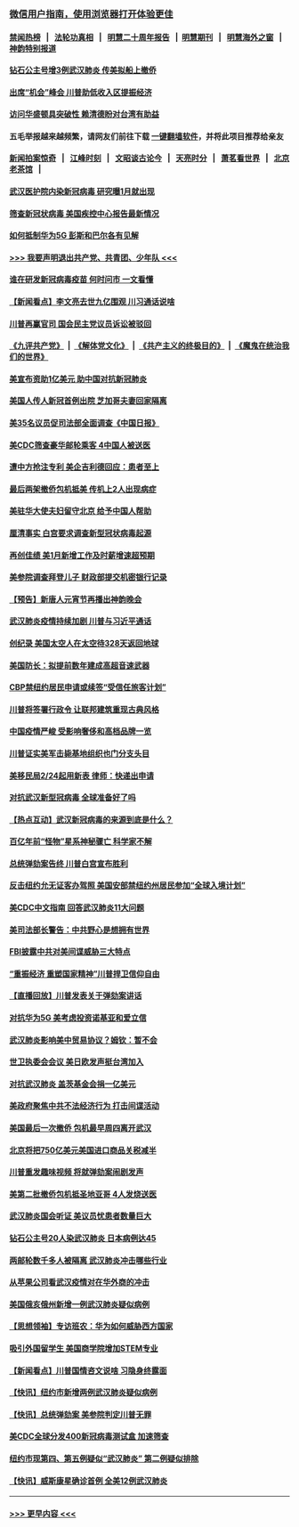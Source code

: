 ### [微信用户指南，使用浏览器打开体验更佳](https://github.com/gfw-breaker/banned-news1/blob/master/indexes/wechat-guide.md?t=0)
#### [禁闻热榜](热点新闻.md?t=0)  &nbsp;&nbsp;|&nbsp;&nbsp; [法轮功真相](https://github.com/gfw-breaker/truth/blob/master/README.md?t=0) &nbsp;&nbsp;|&nbsp;&nbsp; [明慧二十周年报告](https://github.com/gfw-breaker/mh-reports/blob/master/README.md?t=0) &nbsp;&nbsp;|&nbsp;&nbsp;[明慧期刊](https://github.com/gfw-breaker/mh-qikan) &nbsp;&nbsp;|&nbsp;&nbsp; [明慧海外之窗](https://github.com/gfw-breaker/mh-news/blob/master/README.md?t=0) &nbsp;&nbsp;|&nbsp;&nbsp; [神韵特别报道](https://github.com/gfw-breaker/mh-news/blob/master/shenyun.md?t=0)
#### [钻石公主号增3例武汉肺炎 传美拟船上撤侨](../pages/nsc412/n11853240.md?t=02081402) 
#### [出席“机会”峰会 川普助低收入区提振经济](../pages/nsc412/n11853232.md?t=02081402) 
#### [访问华盛顿具突破性 赖清德盼对台湾有助益](../pages/nsc412/n11853129.md?t=02081402) 
#### 五毛举报越来越频繁，请网友们前往下载 [一键翻墙软件](https://github.com/gfw-breaker/ssr-accounts)，并将此项目推荐给亲友
#### [新闻拍案惊奇](https://github.com/gfw-breaker/banned-news1/blob/master/pages/link4.md) &nbsp;&nbsp;|&nbsp;&nbsp; [江峰时刻](https://github.com/gfw-breaker/banned-news1/blob/master/pages/link4.md) &nbsp;&nbsp;|&nbsp;&nbsp; [文昭谈古论今](https://github.com/gfw-breaker/banned-news1/blob/master/pages/link4.md) &nbsp;&nbsp;|&nbsp;&nbsp; [天亮时分](https://github.com/gfw-breaker/banned-news1/blob/master/pages/link4.md) &nbsp;&nbsp;|&nbsp;&nbsp; [萧茗看世界](https://github.com/gfw-breaker/banned-news1/blob/master/pages/link4.md) &nbsp;&nbsp;|&nbsp;&nbsp; [北京老茶馆](https://github.com/gfw-breaker/banned-news1/blob/master/pages/link4.md) &nbsp;&nbsp;|&nbsp;&nbsp; 
#### [武汉医护院内染新冠病毒 研究曝1月就出现](../pages/nsc412/n11852928.md?t=02081402) 
#### [筛查新冠状病毒 美国疾控中心报告最新情况](../pages/nsc412/n11853070.md?t=02081402) 
#### [如何抵制华为5G 彭斯和巴尔各有见解](../pages/nsc412/n11852535.md?t=02081402) 
#### [>>> 我要声明退出共产党、共青团、少年队 <<<](https://github.com/begood0513/goodnews/blob/master/quit/letter.md) 
#### [谁在研发新冠病毒疫苗 何时问市 一文看懂](../pages/nsc412/n11852840.md?t=02081402) 
#### [【新闻看点】李文亮去世九亿围观 川习通话说啥](../pages/nsc412/n11852360.md?t=02081402) 
#### [川普再赢官司 国会民主党议员诉讼被驳回](../pages/nsc412/n11852287.md?t=02081402) 
#### [《九评共产党》](https://github.com/begood0513/9ping.md/blob/master/README.md) &nbsp;|&nbsp; [《解体党文化》](../../../../jtdwh.md/blob/master/README.md)  &nbsp;|&nbsp; [《共产主义的终极目的》](../../../../gczydzjmd.md/blob/master/README.md) &nbsp;|&nbsp; [《魔鬼在统治我们的世界》](../../../../mgztzwmdsj.md/blob/master/README.md) 
#### [美宣布资助1亿美元 助中国对抗新冠肺炎](../pages/nsc412/n11852531.md?t=02081402) 
#### [美国人传人新冠首例出院 芝加哥夫妻回家隔离](../pages/nsc412/n11852452.md?t=02081402) 
#### [美35名议员促司法部全面调查《中国日报》](../pages/nsc412/n11852435.md?t=02081402) 
#### [美CDC筛查豪华邮轮乘客 4中国人被送医](../pages/nsc412/n11852085.md?t=02081402) 
#### [遭中方抢注专利 美企吉利德回应：患者至上](../pages/nsc412/n11852037.md?t=02081402) 
#### [最后两架撤侨包机抵美 传机上2人出现病症](../pages/nsc412/n11852173.md?t=02081402) 
#### [美驻华大使夫妇留守北京 给予中国人帮助](../pages/nsc412/n11852165.md?t=02081402) 
#### [厘清事实 白宫要求调查新型冠状病毒起源](../pages/nsc412/n11852106.md?t=02081402) 
#### [再创佳绩 美1月新增工作及时薪增速超预期](../pages/nsc412/n11852174.md?t=02081402) 
#### [美参院调查拜登儿子 财政部提交机密银行记录](../pages/nsc412/n11851808.md?t=02081402) 
#### [【预告】新唐人元宵节再播出神韵晚会](../pages/nsc412/n11843192.md?t=02081402) 
#### [武汉肺炎疫情持续加剧 川普与习近平通话](../pages/nsc412/n11851613.md?t=02081402) 
#### [创纪录 美国太空人在太空待328天返回地球](../pages/nsc412/n11851266.md?t=02081402) 
#### [美国防长：拟提前数年建成高超音速武器](../pages/nsc412/n11850959.md?t=02081402) 
#### [CBP禁纽约居民申请或续签“受信任旅客计划”](../pages/nsc412/n11850857.md?t=02081402) 
#### [川普将签署行政令 让联邦建筑重现古典风格](../pages/nsc412/n11850654.md?t=02081402) 
#### [中国疫情严峻 受影响奢侈和高档品牌一览](../pages/nsc412/n11850319.md?t=02081402) 
#### [川普证实美军击毙基地组织也门分支头目](../pages/nsc412/n11850383.md?t=02081402) 
#### [美移民局2/24起用新表 律师：快递出申请](../pages/nsc412/n11848220.md?t=02081402) 
#### [对抗武汉新型冠病毒 全球准备好了吗](../pages/nsc412/n11850142.md?t=02081402) 
#### [【热点互动】武汉新冠病毒的来源到底是什么？](../pages/nsc412/n11849749.md?t=02081402) 
#### [百亿年前“怪物”星系神秘骤亡 科学家不解](../pages/nsc412/n11849863.md?t=02081402) 
#### [总统弹劾案告终 川普白宫宣布胜利](../pages/nsc412/n11849985.md?t=02081402) 
#### [反击纽约允无证客办驾照  美国安部禁纽约州居民参加“全球入境计划”](../pages/nsc412/n11849828.md?t=02081402) 
#### [美CDC中文指南 回答武汉肺炎11大问题](../pages/nsc412/n11849703.md?t=02081402) 
#### [美司法部长警告：中共野心是想拥有世界](../pages/nsc412/n11849769.md?t=02081402) 
#### [FBI披露中共对美间谍威胁三大特点](../pages/nsc412/n11849700.md?t=02081402) 
#### [“重振经济 重塑国家精神”川普捍卫信仰自由](../pages/nsc412/n11849641.md?t=02081402) 
#### [【直播回放】川普发表关于弹劾案讲话](../pages/nsc412/n11849472.md?t=02081402) 
#### [对抗华为5G 美考虑投资诺基亚和爱立信](../pages/nsc412/n11849510.md?t=02081402) 
#### [武汉肺炎影响美中贸易协议？姆钦：暂不会](../pages/nsc412/n11849497.md?t=02081402) 
#### [世卫执委会会议 美日欧发声挺台湾加入](../pages/nsc412/n11849433.md?t=02081402) 
#### [对抗武汉肺炎 盖茨基金会捐一亿美元](../pages/nsc412/n11848953.md?t=02081402) 
#### [美政府聚焦中共不法经济行为 打击间谍活动](../pages/nsc412/n11849322.md?t=02081402) 
#### [美国最后一次撤侨 包机最早周四离开武汉](../pages/nsc412/n11849395.md?t=02081402) 
#### [北京将把750亿美元美国进口商品关税减半](../pages/nsc412/n11848896.md?t=02081402) 
#### [川普重发趣味视频 将就弹劾案闹剧发声](../pages/nsc412/n11848715.md?t=02081402) 
#### [美第二批撤侨包机抵圣地亚哥 4人发烧送医](../pages/nsc412/n11847923.md?t=02081402) 
#### [武汉肺炎国会听证 美议员忧患者数量巨大](../pages/nsc412/n11844851.md?t=02081402) 
#### [钻石公主号20人染武汉肺炎 日本病例达45](../pages/nsc412/n11847823.md?t=02081402) 
#### [两邮轮数千多人被隔离 武汉肺炎冲击哪些行业](../pages/nsc412/n11847456.md?t=02081402) 
#### [从苹果公司看武汉疫情对在华外商的冲击](../pages/nsc412/n11847586.md?t=02081402) 
#### [美国俄亥俄州新增一例武汉肺炎疑似病例](../pages/nsc412/n11847714.md?t=02081402) 
#### [【思想领袖】专访班农：华为如何威胁西方国家](../pages/nsc412/n11847306.md?t=02081402) 
#### [吸引外国留学生 美国商学院增加STEM专业](../pages/nsc412/n11847417.md?t=02081402) 
#### [【新闻看点】川普国情咨文说啥 习隐身终露面](../pages/nsc412/n11847016.md?t=02081402) 
#### [【快讯】纽约市新增两例武汉肺炎疑似病例](../pages/nsc412/n11847250.md?t=02081402) 
#### [【快讯】总统弹劾案 美参院判定川普无罪](../pages/nsc412/n11847316.md?t=02081402) 
#### [美CDC全球分发400新冠病毒测试盒 加速筛查](../pages/nsc412/n11847260.md?t=02081402) 
#### [纽约市现第四、第五例疑似“武汉肺炎”   第二例疑似排除](../pages/nsc412/n11847332.md?t=02081402) 
#### [【快讯】威斯康星确诊首例 全美12例武汉肺炎](../pages/nsc412/n11847162.md?t=02081402) 

----
#### [ >>> 更早内容 <<< ](../indexes/nsc412-earlier.md)
